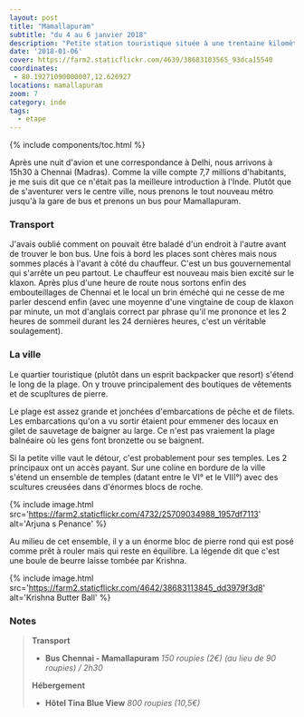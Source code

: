 ```yaml
---
layout: post
title: "Mamallapuram"
subtitle: "du 4 au 6 janvier 2018"
description: "Petite station touristique située à une trentaine kilomètres de Chennai, la ville est un bon point de chute pour s'acclimater tranquillement à l'Inde"
date: '2018-01-06'
cover: https://farm2.staticflickr.com/4639/38683103565_93dca15540
coordinates:
 - 80.19271090000007,12.626927
locations: mamallapuram
zoom: 7
category: inde
tags:
  - etape
---
```


{% include components/toc.html %}

Après une nuit d'avion et une correspondance à Delhi, nous arrivons à 15h30 à Chennai (Madras). Comme la ville compte 7,7 millions d'habitants, je me suis dit que ce n'était pas la meilleure introduction à l'Inde. Plutôt que de s'aventurer vers le centre ville, nous prenons le tout nouveau métro jusqu'à la gare de bus et prenons un bus pour Mamallapuram.

### Transport

J'avais oublié comment on pouvait être baladé d'un endroit à l'autre avant de trouver le bon bus. Une fois à bord les places sont chères mais nous sommes placés à l'avant à côté du chauffeur. C'est un bus gouvernemental qui s'arrête un peu partout. Le chauffeur est nouveau mais bien excité sur le klaxon. Après plus d'une heure de route nous sortons enfin des embouteillages de Chennai et le local un brin éméché qui ne cesse de me parler descend enfin (avec une moyenne d'une vingtaine de coup de klaxon par minute, un mot d'anglais correct par phrase qu'il me prononce et les 2 heures de sommeil durant les 24 dernières heures, c'est un véritable soulagement).

### La ville

Le quartier touristique (plutôt dans un esprit backpacker que resort) s'étend le long de la plage. On y trouve principalement des boutiques de vêtements et de scupltures de pierre.

Le plage est assez grande et jonchées d'embarcations de pêche et de filets. Les embarcations qu'on a vu sortir étaient pour emmener des locaux en gilet de sauvetage de baigner au large. Ce n'est pas vraiement la plage balnéaire où les gens font bronzette ou se baignent.

Si la petite ville vaut le détour, c'est probablement pour ses temples. Les 2 principaux ont un accès payant. Sur une coline en bordure de la ville s'étend un ensemble de temples (datant entre le VI° et le VIII°) avec des scultures creusées dans d'énormes blocs de roche.


{% include image.html
  src='https://farm2.staticflickr.com/4732/25709034988_1957df7113'
  alt='Arjuna s Penance'
%}

Au milieu de cet ensemble, il y a un énorme bloc de pierre rond qui est posé comme prêt à rouler mais qui reste en équilibre. La légende dit que c'est une boule de beurre laisse tombée par Krishna.


{% include image.html
  src='https://farm2.staticflickr.com/4642/38683113845_dd3979f3d8'
  alt='Krishna Butter Ball'
%}


### Notes

>**Transport**
>
>- **Bus Chennai - Mamallapuram** *150 roupies (2€) (au lieu de 90 roupies) / 2h30*
>
>**Hébergement**
>
>- **Hôtel Tina Blue View** *800 roupies (10,5€)*
